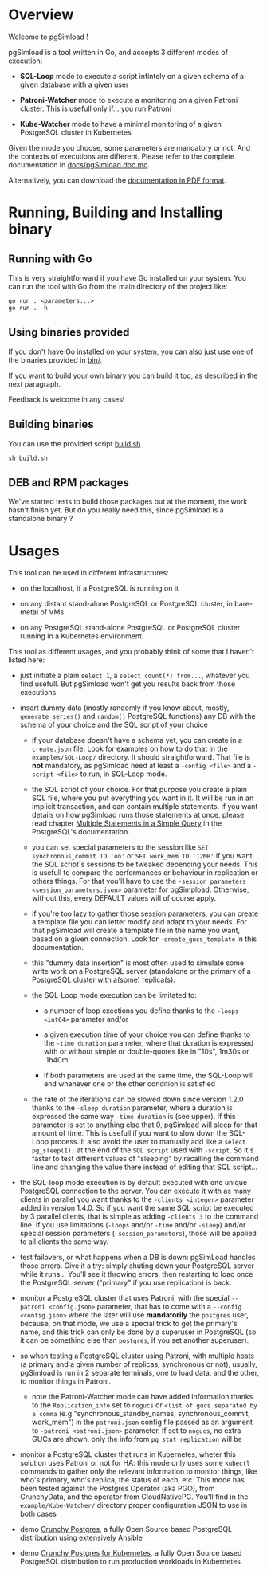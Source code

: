 # Overview

Welcome to pgSimload !

pgSimload is a tool written in Go, and accepts 3 different modes of execution:

  - **SQL-Loop** mode to execute a script infintely on a given schema of a
    given database with a given user 

  - **Patroni-Watcher** mode to execute a monitoring on a given Patroni
    cluster. This is usefull only if... you run Patroni

  - **Kube-Watcher** mode to have a minimal monitoring of a given PostgreSQL
    cluster in Kubernetes

Given the mode you choose, some parameters are mandatory or not. And the
contexts of executions are different. Please refer to the complete
documentation in
[docs/pgSimload.doc.md](https://github.com/CrunchyData/pgSimload/tree/master/doc).

Alternatively, you can download the [documentation in PDF format](https://github.com/CrunchyData/pgSimload/blob/master/doc/pgSimload.doc.pdf).

# Running, Building and Installing binary

## Running with Go

This is very straightforward if you have Go installed on your system.
You can run the tool with Go from the main directory of the project like:

```code
go run . <parameters...>
go run . -h
```

## Using binaries provided

If you don't have Go installed on your system, you can also just use one of
the binaries provided in [bin/](https://github.com/CrunchyData/pgSimload/tree/master/bin). 

If you want to build your own binary you can build it too, as described in the
next paragraph.

Feedback is welcome in any cases!

## Building binaries

You can use the provided script
[build.sh](https://github.com/CrunchyData/pgSimload/blob/master/build.sh).

```code 
sh build.sh
```

## DEB and RPM packages

We've started tests to build those packages but at the moment, the work hasn't
finish yet. But do you really need this, since pgSimload is a standalone
binary ?

# Usages

This tool can be used in different infrastructures:

  - on the localhost, if a PostgreSQL is running on it
  
  - on any distant stand-alone PostgreSQL or PostgreSQL cluster, in 
    bare-metal of VMs

  - on any PostgreSQL stand-alone PostgreSQL or PostgreSQL cluster
    running in a Kubernetes environment. 

This tool as different usages, and you probably think of some that I haven't
listed here:

  - just initiate a plain `select 1`, a `select count(*) from...`, whatever
    you find usefull. But pgSimload won't get you results back from those
    executions
 
  - insert dummy data (mostly randomly if you know about, mostly,
    `generate_series()` and `random()` PostgreSQL functions) any DB with the
     schema of your choice and the SQL script of your choice
   
    - if your database doesn't have a schema yet, you can create in a
      `create.json` file. Look for examples on how to do that in the
      `examples/SQL-Loop/` directory. It should straightforward. That file is
      **not** mandatory, as pgSimload need at least a `-config <file>` and a
      `-script <file>` to run, in SQL-Loop mode.

    - the SQL script of your choice. For that purpose you create a plain 
      SQL file, where you put everything you want in it. It will be run in an
      implicit transaction, and can contain multiple statements. If you want
      details on how pgSimload runs those statements at once, please read 
      chapter [Multiple Statements in a Simple Query](https://www.postgresql.org/docs/current/protocol-flow.html#PROTOCOL-FLOW-MULTI-STATEMENT) 
      in the PostgreSQL's documentation.

    - you can set special parameters to the session like `SET
      synchronous_commit TO 'on'` or `SET work_mem TO '12MB'` if you want
      the SQL script's sessions to be tweaked depending your needs. This is
      usefull to compare the performances or behaviour in replication or
      others things. For that you'll have to use the `-session_parameters
      <session_parameters.json>` parameter for pgSimpload. Otherwise, without
      this, every DEFAULT values will of course apply.

    - if you're too lazy to gather those session parameters, you can create
      a template file you can letter modify and adapt to your needs. For that
      pgSimload will create a template file in the name you want, based on a 
      given connection. Look for `-create_gucs_template` in this
      documentation.

    - this "dummy data insertion" is most often used to simulate some 
      write work on a PostgreSQL server (standalone or the primary of a 
      PostgreSQL cluster with a(some) replica(s).

    - the SQL-Loop mode execution can be limitated to:
  
      - a number of loop exections you define thanks to the `-loops <int64>` 
        parameter and/or 
  
      - a given execution time of your choice you can define thanks to the
        `-time duration` parameter, where that duration is expressed with
        or without simple or double-quotes like in "10s", 1m30s or '1h40m'

      - if both parameters are used at the same time, the SQL-Loop will end
        whenever one or the other condition is satisfied

    - the rate of the iterations can be slowed down since version 1.2.0 thanks
      to the `-sleep duration` parameter, where a duration is expressed the
      same way `-time duration` is (see upper). If this parameter is set to 
      anything else that 0, pgSimload will sleep for that amount of time. 
      This is usefull if you want to slow down the SQL-Loop process. It also
      avoid the user to manually add like a `select pg_sleep(1);` at the end
      of the `SQL script` used with `-script`. So it's faster to test
      different values of "sleeping" by recalling the command line and
      changing the value there instead of editing that SQL script...
 
  - the SQL-loop mode execution is by default executed with one unique
    PostgreSQL connection to the server. You can execute it with as many
    clients in parallel you want thanks to the `-clients <integer>` parameter
    added in version 1.4.0. So if you want the same SQL script be executed 
    by 3 parallel clients, that is simple as adding `-clients 3` to the
    command line. If you use limitations (`-loops` and/or `-time` and/or
    `-sleep`) and/or special session parameters (`-session_parameters`), those
    will be applied to all clients the same way.

  - test failovers, or what happens when a DB is down: pgSimLoad handles those
    errors. Give it a try: simply shuting down your PostgreSQL server while it
    runs... You'll see it throwing errors, then restarting to load once the
    PostgreSQL server ("primary" if you use replication) is back. 

  - monitor a PostgreSQL cluster that uses Patroni, with the special 
    `--patroni <config.json>` parameter, that has to come with a 
    `--config <config.json>` where the later will use **mandatorily** the
    `postgres` user, because, on that mode, we use a special trick to get the
    primary's name, and this trick can only be done by a superuser in
    PostgreSQL (so it can be something else than `postgres`, if you set
    another superuser).

  - so when testing a PostgreSQL cluster using Patroni, with multiple 
    hosts (a primary and a given number of replicas, synchronous or not),
    usually, pgSimload is run in 2 separate terminals, one to load data,
    and the other, to monitor things in Patroni.

    - note the Patroni-Watcher mode can have added information thanks
      to the `Replication_info` set to `nogucs` or `<list of gucs separated by
      a comma` (e.g "synchronous_standby_names, synchronous_commit, work_mem") in
      the `patroni.json` config file passed as an argument to `-patroni
      <patroni.json>` parameter. If set to `nogucs`, no extra GUCs are shown,
      only the info from `pg_stat_replication` will be

  - monitor a PostgreSQL cluster that runs in Kubernetes, wheter this
    solution uses Patroni or not for HA: this mode only uses some `kubectl` 
    commands to gather only the relevant information to monitor things, like
    who's primary, who's replica, the status of each, etc. This mode has been
    tested against the Postgres Operator (aka PGO), from CrunchyData, and the
    operator from CloudNativePG. You'll find in the `example/Kube-Watcher/` 
    directory proper configuration JSON to use in both cases

  - demo [Crunchy Postgres](https://www.crunchydata.com/products/crunchy-high-availability-postgresql), a fully Open Source based PostgreSQL distribution
    using extensively Ansible 

  - demo [Crunchy Postgres for Kubernetes](https://www.crunchydata.com/products/crunchy-postgresql-for-kubernetes), a fully Open Source based PostgreSQL 
    distribution to run production workloads in Kubernetes

